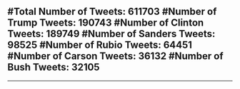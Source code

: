#Total Number of Tweets: 611703 
#Number of Trump Tweets: 190743
#Number of Clinton Tweets: 189749
#Number of Sanders Tweets: 98525
#Number of Rubio Tweets: 64451
#Number of Carson Tweets: 36132
#Number of Bush Tweets: 32105
---
---
